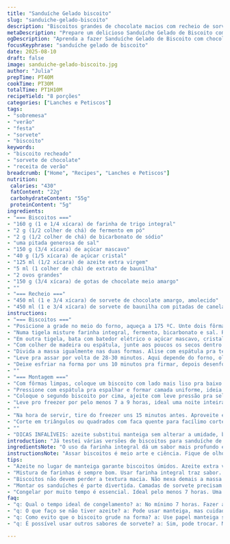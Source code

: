```yaml
---
title: "Sanduíche Gelado biscoito"
slug: "sanduiche-gelado-biscoito"
description: "Biscoitos grandes de chocolate macios com recheio de sorvete de dois sabores, intercalados para um contraste de textura e temperatura. Biscoitos feitos com farinha integral e azeite no lugar da manteiga para uma textura mais úmida e sabor levemente diferente. Massa vai pro forno até dourar por fora mas com centro ainda macio. Sorvete de chocolate amargo substitui o tradicional e a baunilha ganha toque de canela para algo diferente. Receita rende muito, ótimo pra grandes grupos ou festas. Precisa congelar várias horas até firmar e solta fácil do molde na lâmina quente."
metaDescription: "Prepare um delicioso Sanduíche Gelado de Biscoito com recheio de sorvete. Sabor e textura surpreendentes, ótimo para festas."
ogDescription: "Aprenda a fazer Sanduíche Gelado de Biscoito com chocolate e sorvete de baunilha com canela. Uma combinação deliciosa e refrescante."
focusKeyphrase: "sanduíche gelado de biscoito"
date: 2025-08-10
draft: false
image: sanduiche-gelado-biscoito.jpg
author: "Julia"
prepTime: PT40M
cookTime: PT30M
totalTime: PT1H10M
recipeYield: "8 porções"
categories: ["Lanches e Petiscos"]
tags:
- "sobremesa"
- "verão"
- "festa"
- "sorvete"
- "biscoito"
keywords:
- "biscoito recheado"
- "sorvete de chocolate"
- "receita de verão"
breadcrumb: ["Home", "Recipes", "Lanches e Petiscos"]
nutrition: 
 calories: "430"
 fatContent: "22g"
 carbohydrateContent: "55g"
 proteinContent: "5g"
ingredients:
- "=== Biscoitos ==="
- "160 g (1 e 1/4 xícara) de farinha de trigo integral"
- "2 g (1/2 colher de chá) de fermento em pó"
- "2 g (1/2 colher de chá) de bicarbonato de sódio"
- "uma pitada generosa de sal"
- "150 g (3/4 xícara) de açúcar mascavo"
- "40 g (1/5 xícara) de açúcar cristal"
- "125 ml (1/2 xícara) de azeite extra virgem"
- "5 ml (1 colher de chá) de extrato de baunilha"
- "2 ovos grandes"
- "150 g (3/4 xícara) de gotas de chocolate meio amargo"
- ""
- "=== Recheio ==="
- "450 ml (1 e 3/4 xícara) de sorvete de chocolate amargo, amolecido"
- "450 ml (1 e 3/4 xícara) de sorvete de baunilha com pitadas de canela, amolecido"
instructions:
- "=== Biscoitos ==="
- "Posicione a grade no meio do forno, aqueça a 175 ºC. Unte dois fôrmas redondas com cerca de 20 cm e forre com papel manteiga – só o fundo, lateral não precisa."
- "Numa tigela misture farinha integral, fermento, bicarbonato e sal. Reserve. Sinta o cheiro da farinha integral — tem sabor mais rústico, por isso o azeite vai balancear."
- "Em outra tigela, bata com batedor elétrico o açúcar mascavo, cristal, azeite, baunilha e ovos. Ingredientes precisam estar em temperatura ambiente para incorporar melhor. Misture até virar um creme mais espesso."
- "Com colher de madeira ou espátula, junte aos poucos os secos dentro da tigela do creme. Não bata demais pra não desenvolver glúten e endurecer biscoito. Por último, incorpore as gotas de chocolate, distribua pelo creme com cuidado para não afundar tudo."
- "Divida a massa igualmente nas duas formas. Alise com espátula pra ter superfície uniforme. Não se assuste com a textura solta, vai assar firme por fora e macio no centro."
- "Leve pra assar por volta de 28-30 minutos. Aqui depende do forno, olho na cor: as bordas ficam douradas e crocantes, o centro ainda parece mole, quase como brownie úmido."
- "Deixe esfriar na forma por uns 10 minutos pra firmar, depois desenforme com cuidado e coloque sobre grade para esfriar total — pelo menos 1 hora. Se cortar quente, desmancha."
- ""
- "=== Montagem ==="
- "Com fôrmas limpas, coloque um biscoito com lado mais liso pra baixo dentro da forma. Use uma colher de sorvete (pode ser de 60 ml) e faça camadas alternadas entre o sorvete de chocolate amargo e o de baunilha com canela. Isso traz o frescor da canela que corta o doce do chocolate, diferente dos sanduíches comuns."
- "Pressione com espátula pra espalhar e formar camada uniforme, ideia é não deixar bolhas de ar, ajuda pra não desmontar na hora de cortar."
- "Coloque o segundo biscoito por cima, ajeite com leve pressão pra selar as bordas. Cubra com filme plástico apertadinho pra não formar gelo no congelador."
- "Leve pro freezer por pelo menos 7 a 9 horas, ideal uma noite inteira. Sorvete precisa endurecer pra facilitar corte."
- ""
- "Na hora de servir, tire do freezer uns 15 minutos antes. Aproveite esse tempo pra passar uma faca com lâmina quente delicadamente entre o biscoito e a lateral da forma. Isso evita que o sanduíche grude e quebre na retirada."
- "Corte em triângulos ou quadrados com faca quente para facílimo corte sem arrancar pedacinhos. Sirva imediatamente – nada de ficar fora do freezer por muito tempo, senão desmancha rápido."
- ""
- "DICAS INFALÍVEIS: azeite substitui manteiga sem alterar a umidade, boa sacada para quem não tem manteiga à mão. Se não tiver farinha integral, pode usar farinha branca, só cuidado pra assar um pouco menos, porque integral demora um pouco mais pra firmar na borda. Sorvetes sem açúcar adicionado podem deixar o sanduíche menos doce, ajuste sua preferência pessoal. Se não curtir canela no sorvete, use baunilha pura comum, mas a pitada de canela dá um toque brasileiro que se destaca. Evite sacar o sanduíche do freezer e deixar fora por muito tempo antes de servir—vai amolecer demais e dificultar o corte. A massa parece mole, mas é normal, se mexer demais pode perder maciez."
introduction: "Já testei várias versões de biscoitos para sanduíche de sorvete, e aprendi que a chave é o equilíbrio da textura: crocante nas bordas, macio por dentro. A substituição da manteiga pelo azeite deixou essa receita não só mais leve como uma surpresa de sabor que conversa muito bem com o chocolate. Sorvetes tradicionais ficam óbvios demais, então jogar uma pitada de canela no de baunilha traz personalidade. Sem falar que os pedaços generosos de chocolate derretendo entre as camadas fazem aquela festa na boca. Essencial deixar o biscoito esfriar por completo pra evitar bagunça na hora do sanduíche. Respeitar o tempo do freezer garante cortes limpos, já errei muito deixando descongelar rápido demais. Chupe os dedos, serve em festa ou no calor do verão, brincadeira com textura e temperatura."
ingredientsNote: "O uso da farinha integral dá um sabor mais profundo e uma textura rústica ao biscoito — se preferir mais leve, substitua por farinha branca comum, mas ajuste tempo de forno. Trocar manteiga por azeite extra virgem é um truque simples que deixa o biscoito mais úmido, sem pesar no sabor; uso azeite da boa, não oleoso, pra garantir aroma neutro. O fermento em pó e o bicarbonato em pequena quantidade dão aquele crescimento controlado, sem abrir demais biscoito e perder a estrutura. Para a base da massa, não pule o açúcar mascavo – fornece umidade e melado natural que contrasta com as gotas de chocolate meio amargo, mas use açúcar cristal para equilibrar a doçura. Nos sorvetes, mudei pro chocolate amargo para cortar o doce e baunilha com toque de canela para trazer um leve toque brasileiro, surpreendente. Quanto mais amolecido o sorvete, mais fácil espalhar, mas cuidado pra não derreter demais."
instructionsNote: "Assar biscoitos é meio arte e ciência. Fique de olho na cor e textura, não só no tempo; bordas douradas e centro que ainda parece macio indicam ponto ideal para que fiquem molinhos por dentro. O segredo do escolhido azeite é não mexer demais a massa depois de unir secos e molhados — isso evita um biscoito duro. Na hora de montar, aposto numa colher medida pra espalhar sorvete, e pressionar com espátula pra não deixar bolhas de ar que podem estourar ao congelar. Congelar pelo menos 7 horas, mas durante a noite é melhor pra textura. Na hora de desenformar, lâmina quente ajuda a soltar fácil, sem quebrar biscoito. Cortar com faca quente facilita e não estraga o visual. Se não tiver formas com fundo removível, use aro de inox sobre bancada untada pra facilitar a remoção. Um filme plástico apertado evita que o gelo cristalize no sorvete, o que compromete textura macia."
tips:
- "Azeite no lugar de manteiga garante biscoitos úmidos. Azeite extra virgem é boa escolha. Use só 125 ml. Se não tiver, manteiga é opção. Mas, fica mais pesado. Verifique se está em temperatura ambiente."
- "Mistura de farinhas é sempre bom. Usar farinha integral traz sabor. Se preferir leveza, só farinha branca. Ajuste o tempo de forno se trocar. Farinha integral leva mais tempo pra assar totalmente."
- "Biscoitos não devem perder a textura macia. Não mexa demais a massa. Isso deixa duro. Adicione ingredientes secos devagar, somente até incorporar. Olho na cor: bordas douradas e centro ainda mole é ideal."
- "Montar os sanduíches é parte divertida. Camadas de sorvete precisam ser bem espalhadas. Use talheres que facilitam, como a colher de sorvete. Não deixe bolhas de ar. Pressione com cuidado ao montar."
- "Congelar por muito tempo é essencial. Ideal pelo menos 7 horas. Uma noite melhor. Isso garante que a mistura fica firme. Sorvete precisa endurecer pra fácil corte, então não seja apressado."
faq:
- "q: Qual o tempo ideal de congelamento? a: No mínimo 7 horas. Fazer apenas por uns 2 horas não funciona. O ideal é deixar de um dia pro outro."
- "q: O que faço se não tiver azeite? a: Pode usar manteiga, mas cuidado. Isso deixa a textura pesada. Azeite traz leveza. Se usar, não tire o sabor do chocolate."
- "q: Como evito que o biscoito grude na forma? a: Use papel manteiga só no fundo. Ou unte bem as laterais. A lâmina quente ajuda a soltar. Facilita muito na hora de desenformar."
- "q: É possível usar outros sabores de sorvete? a: Sim, pode trocar. Mas, teste texturas. Substitua por sabores que não sejam muito doces. A combinação é a chave."

---
```

